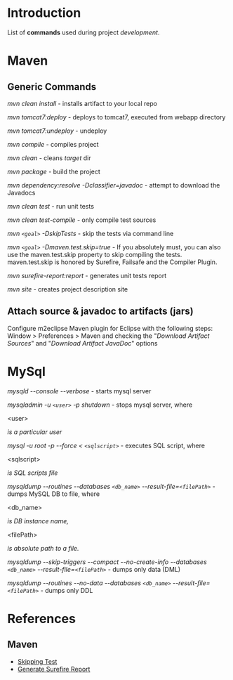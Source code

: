 # Introduction #

List of **commands** used during project _development_.

# Maven #
## Generic Commands ##

_mvn clean install_ - installs artifact to your local repo

_mvn tomcat7:deploy_ - deploys to tomcat7, executed from webapp directory

_mvn tomcat7:undeploy_ - undeploy

_mvn compile_ - compiles project

_mvn clean_ - cleans _target_ dir

_mvn package_ - build the project

_mvn dependency:resolve -Dclassifier=javadoc_ - attempt to download the Javadocs

_mvn clean test_ - run unit tests

_mvn clean test-compile_ - only compile test sources

_mvn `<goal>` -DskipTests_ - skip the tests via command line

_mvn `<goal>` -Dmaven.test.skip=true_ - If you absolutely must, you can also use the maven.test.skip property to skip compiling the tests. maven.test.skip is honored by Surefire, Failsafe and the Compiler Plugin.

_mvn surefire-report:report_ - generates unit tests report

_mvn site_ - creates project description site

## Attach source & javadoc to artifacts (jars) ##

Configure m2eclipse Maven plugin for Eclipse with the following steps: Window > Preferences > Maven and checking the "_Download Artifact Sources_" and "_Download Artifact JavaDoc_" options

# MySql #

_mysqld --console --verbose_ - starts mysql server

_mysqladmin -u `<user>` -p shutdown_ - stops mysql server, where 

&lt;user&gt;

_is a particular user_

_mysql -u root -p --force < `<sqlscript>`_ - executes SQL script, where 

&lt;sqlscript&gt;

_is SQL scripts file_

_mysqldump --routines --databases `<db_name>` --result-file=`<filePath>`_ - dumps MySQL DB to file, where 

<db\_name>

_is DB instance name,_

&lt;filePath&gt;

_is absolute path to a file._

_mysqldump --skip-triggers --compact --no-create-info --databases `<db_name>` --result-file=`<filePath>`_ - dumps only data (DML)

_mysqldump --routines --no-data --databases `<db_name>` --result-file=`<filePath>`_ - dumps only DDL

# References #

## Maven ##

  * [Skipping Test](http://maven.apache.org/plugins/maven-surefire-plugin/examples/skipping-test.html)
  * [Generate Surefire Report](http://maven.apache.org/plugins/maven-surefire-report-plugin/usage.html)